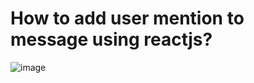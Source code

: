 # How to add user mention to message using reactjs?

![image](https://user-images.githubusercontent.com/52352285/114338161-196abc80-9b70-11eb-958d-3eca4c1ec997.png)

